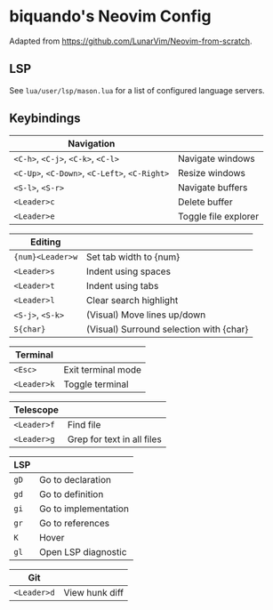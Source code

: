 # biquando's Neovim Config

Adapted from https://github.com/LunarVim/Neovim-from-scratch.

## LSP

See `lua/user/lsp/mason.lua` for a list of configured language servers.

## Keybindings

| Navigation                                    |                      |
| --------------------------------------------- | -------------------- |
| `<C-h>`, `<C-j>`, `<C-k>`, `<C-l>`            | Navigate windows     |
| `<C-Up>`, `<C-Down>`, `<C-Left>`, `<C-Right>` | Resize windows       |
| `<S-l>`, `<S-r>`                              | Navigate buffers     |
| `<Leader>c`                                   | Delete buffer        |
| `<Leader>e`                                   | Toggle file explorer |

| Editing          |                                         |
| ---------------- | --------------------------------------- |
| `{num}<Leader>w` | Set tab width to {num}                  |
| `<Leader>s`      | Indent using spaces                     |
| `<Leader>t`      | Indent using tabs                       |
| `<Leader>l`      | Clear search highlight                  |
| `<S-j>`, `<S-k>` | (Visual) Move lines up/down             |
| `S{char}`        | (Visual) Surround selection with {char} |

| Terminal    |                    |
| ----------- | ------------------ |
| `<Esc>`     | Exit terminal mode |
| `<Leader>k` | Toggle terminal    |

| Telescope   |                            |
| ----------- | -------------------------- |
| `<Leader>f` | Find file                  |
| `<Leader>g` | Grep for text in all files |

| LSP  |                      |
| ---- | -------------------- |
| `gD` | Go to declaration    |
| `gd` | Go to definition     |
| `gi` | Go to implementation |
| `gr` | Go to references     |
| `K`  | Hover                |
| `gl` | Open LSP diagnostic  |

| Git         |                |
| ----------- | -------------- |
| `<Leader>d` | View hunk diff |
